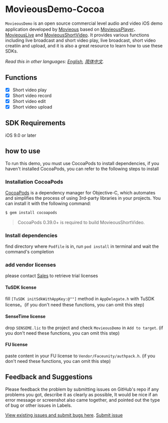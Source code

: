 # MovieousDemo-Cocoa

`MovieousDemo` is an open source commercial level audio and video iOS demo application developed by [Movieous](https://movieous.cn/) based on [MovieousPlayer](https://github.com/movieous-team/MovieousPlayer-Cocoa-Release)、[MovieousLive](https://github.com/movieous-team/MovieousLive-Cocoa-Release) and [MovieousShortVideo](https://github.com/movieous-team/MovieousShortVideo-Cocoa-Release). It provides various functions including live broadcast and short video play, live broadcast, short video creatiin and upload, and it is also a great resource to learn how to use these SDKs.

*Read this in other languages: [English](README.en-us.md), [简体中文](README.md).*

## Functions

- [x] Short video play
- [x] Short video record
- [x] Short video edit
- [x] Short video upload

## SDK Requirements

iOS 9.0 or later

## how to use
To run this demo, you must use CocoaPods to install dependencies, if you haven't installed CocoaPods, you can refer to the following steps to install

### Installation CocoaPods

[CocoaPods](http://cocoapods.org) is a dependency manager for Objective-C, which automates and simplifies the process of using 3rd-party libraries in your projects. You can install it with the following command:

```bash
$ gem install cocoapods
```

> CocoaPods 0.39.0+ is required to build MovieousShortVideo.

### Install dependencies
find directory where `Podfile` is in, run `pod install` in terminal and wait the command's completion

### add vendor licenses
please contact [Sales](mailto:sales@movieous.video) to retrieve trial licenses

#### TuSDK license
fill `[TuSDK initSdkWithAppKey:@""]` method in `AppDelegate.h` with TuSDK license。(if you don't need these functions, you can omit this step)

#### SenseTime license
drop `SENSEME.lic` to the project and check `MovieousDemo` in `Add to target`. (if you don't need these functions, you can omit this step)

#### FU license
paste content in your FU license to `Vendor/Faceunity/authpack.h`. (if you don't need these functions, you can omit this step)

## Feedback and Suggestions

Please feedback the problem by submitting issues on GitHub's repo if any problems you got, describe it as clearly as possible, It would be nice if an error message or screenshot also came together, and pointed out the type of bug or other issues in Labels.

[View existing issues and submit bugs here](https://github.com/movieous-team/MovieousDemo-Cocoa-Release/issues).
[Submit issue](https://github.com/movieous-team/MovieousDemo-Cocoa-Release/issues/new)
